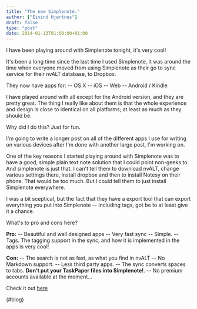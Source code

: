 ```yaml
---
title: "The new Simplenote."
author: ["Eivind Hjertnes"]
draft: false
type: "post"
date: 2014-01-13T01:00:00+01:00
---
```


I have been playing around with Simplenote tonight, it's very cool!

It's been a long time since the last time I used Simplenote, it was
around the time when everyone moved from using Simplenote as their go to
sync service for their nvALT database, to Dropbox.

They now have apps for: -- OS X -- iOS -- Web -- Android / Kindle

I have played around with all except for the Android version, and they
are pretty great. The thing I really like about them is that the whole
experience and design is close to identical on all platforms; at least
as much as they should be.

Why did I do this? Just for fun.

I'm going to write a longer post on all of the different apps I use for
writing on various devices after I'm done with another large post, I'm
working on.

One of the key reasons I started playing around with Simplenote was to
have a good, simple plain text note solution that I could point
non-geeks to. And simplenote is just that. I can't tell them to download
nvALT, change various settings there, install dropbox and then to
install Notesy on their phone. That would be too much. But I could tell
them to just install Simplenote everywhere.

I was a bit sceptical, but the fact that they have a export tool that
can export everything you put into Simplenote -- including tags, got be
to at least give it a chance.

What's to pro and cons here?

**Pro:** -- Beautiful and well designed apps -- Very fast sync -- Simple.
-- Tags. The tagging support in the sync, and how it is implemented in
the apps is very cool!

**Con:** -- The search is not as fast, as what you find in nvALT -- No
Markdown support. -- Less third party apps. -- The sync converts spaces
to tabs. **Don't put your TaskPaper files into Simplenote!**. -- No
premium accounts available at the moment...

Check it out [here](http://simplenote.com)

(#blog)
